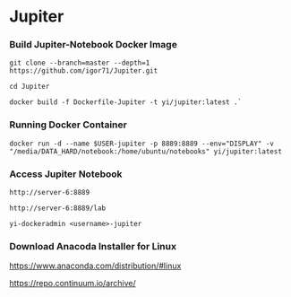 # Jupiter

### Build Jupiter-Notebook Docker Image
```
git clone --branch=master --depth=1 https://github.com/igor71/Jupiter.git

cd Jupiter

docker build -f Dockerfile-Jupiter -t yi/jupiter:latest .`
```

### Running Docker Container
```
docker run -d --name $USER-jupiter -p 8889:8889 --env="DISPLAY" -v "/media/DATA_HARD/notebook:/home/ubuntu/notebooks" yi/jupiter:latest
```

### Access Jupiter Notebook
```
http://server-6:8889

http://server-6:8889/lab

yi-dockeradmin <username>-jupiter
```

### Download Anacoda Installer for Linux

https://www.anaconda.com/distribution/#linux

https://repo.continuum.io/archive/

